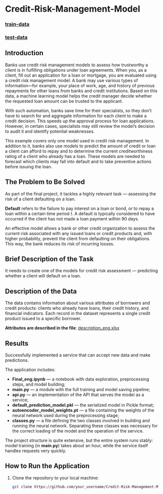 # Credit-Risk-Management-Model

### [train-data](https://drive.google.com/drive/folders/1-pwcPyKBsz49qDfn42VHirtutonfr_Mt?usp=sharing)
### [test-data](https://drive.google.com/file/d/1dn3QVRtOGEFcVne1xGQeBR68xD0k0uMB/view?usp=sharing)

## Introduction

Banks use credit risk management models to assess how trustworthy a client is in fulfilling obligations under loan agreements. When you, as a client, fill out an application for a loan or mortgage, you are evaluated using a credit risk management model. A bank may use various types of information—for example, your place of work, age, and history of previous repayments for other loans from banks and credit institutions. Based on this data, a machine learning model helps the credit manager decide whether the requested loan amount can be trusted to the applicant.

With such automation, banks save time for their specialists, so they don’t have to search for and aggregate information for each client to make a credit decision. This speeds up the approval process for loan applications. However, in certain cases, specialists may still review the model’s decision to audit it and identify potential weaknesses.

This example covers only one model used in credit risk management. In addition to it, banks also use models to predict the amount of credit or loan a client can afford to repay and to determine the current creditworthiness rating of a client who already has a loan. These models are needed to forecast which clients may fall into default and to take preventive actions before issuing the loan.

## The Problem to Be Solved

As part of the final project, it tackles a highly relevant task — assessing the risk of a client defaulting on a loan.

**Default** refers to the failure to pay interest on a loan or bond, or to repay a loan within a certain time period *t*. A default is typically considered to have occurred if the client has not made a loan payment within 90 days.

An effective model allows a bank or other credit organization to assess the current risk associated with any issued loans or credit products and, with higher probability, prevent the client from defaulting on their obligations. This way, the bank reduces its risk of incurring losses.

## Brief Description of the Task

It needs to create one of the models for credit risk assessment — predicting whether a client will default on a loan.

## Description of the Data

The data contains information about various attributes of borrowers and credit products: clients who already have loans, their credit history, and financial indicators. Each record in the dataset represents a single credit product issued to a specific borrower.

**Attributes are described in the file**: [description_eng.xlsx](description_eng.xlsx)

## Results

Successfully implemented a service that can accept new data and make predictions.

The application includes:

- **Final_eng.ipynb** — a notebook with data exploration, preprocessing steps, and model building;
- **main.py** — a module with the full training and model saving pipeline;
- **api.py** — an implementation of the API that serves the model as a service;
- **default_prediction_model.pkl** — the serialized model in Pickle format;
- **autoencoder_model_weights.pt** — a file containing the weights of the neural network used during the preprocessing stage;
- **classes.py** — a file defining the two classes involved in building and running the neural network. Separating these classes was necessary for the correct loading of the model and the operation of the service.

The project structure is quite extensive, but the entire system runs stably: model training (in **main.py**) takes about an hour, while the service itself handles requests very quickly.

## How to Run the Application

1. Clone the repository to your local machine:
   ```bash
   git clone https://github.com/your_username/Credit-Risk-Management-Model.git


